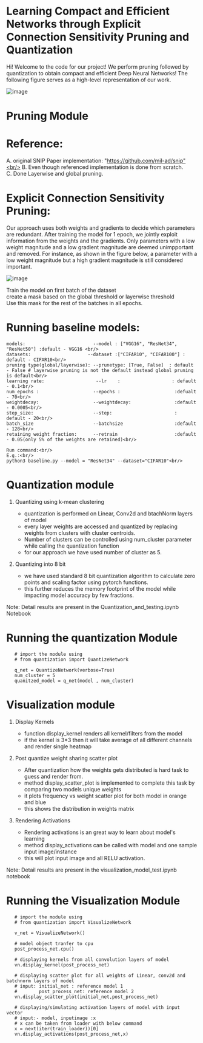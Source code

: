 # Learning Compact and Efficient Networks through Explicit Connection Sensitivity Pruning and Quantization

Hi! Welcome to the code for our project! We perform pruning followed by quantization to obtain compact and efficient Deep Neural Networks! The following figure serves as a high-level representation of our work.

![image](https://user-images.githubusercontent.com/37202614/118072436-c86d0480-b377-11eb-881e-1a6d4bb8f7dc.png)


# Pruning Module

# Reference:  
A. original SNIP Paper implementation: "https://github.com/mil-ad/snip"<br/> 
B. Even though referenced implementation is done from scratch.<br/> 
C. Done Layerwise and global pruning.<br/>


# Explicit Connection Sensitivity Pruning:

Our approach uses both weights and gradients to decide which parameters are redundant. After training the model for 1 epoch, we jointly exploit information from the weights and the gradients. Only parameters with a low weight magnitude and a low gradient magnitude are deemed unimpportant and removed. For instance, as shown in the figure below, a parameter with a low weight magnitude but a high gradient magnitude is still considered important.

![image](https://user-images.githubusercontent.com/37202614/118072561-14b84480-b378-11eb-9c67-f8f8ec9c80d1.png)





Train the model on first batch of the dataset<br/>
create a mask based on the global threshold or layerwise threshold<br/>
Use this mask for the rest of the batches in all epochs.



# Running baseline models:
```
models:                         --model : ["VGG16", "ResNet34", "ResNet50"] :default - VGG16 <br/> 
datasets:                     --dataset :["CIFAR10", "CIFAR100"] : default - CIFAR10<br/> 
pruning type(global/layerwise): --prunetype: [True, False]  : default - False # layerwise pruning is not the default instead global pruning is default<br/> 
learning rate:                   --lr    :                   : default - 0.1<br/> 
num_epochs :                    --epochs :                    :defualt - 70<br/> 
weightdecay:                    --weightdecay:                :default - 0.0005<br/> 
step_size:                      --step:                       : default - 20<br/> 
batch_size                      --batchsize                   :default - 128<br/> 
retaining weight fraction:      --retrain                     :default - 0.05(only 5% of the weights are retained)<br/> 

Run command:<br/>   
E.g.:<br/>   
python3 baseline.py --model = "ResNet34" --dataset="CIFAR10"<br/> 
```

# Quantization module

1. Quantizing using k-mean clustering 
    - quantization is performed on Linear, Conv2d and btachNorm layers of model
    - every layer weights are accessed and quantized by replacing weights from clusters with cluster centroids.
    - Number of clusters can be controlled using num_cluster parameter while calling the quantization function
    - for our approach we have used number of cluster as 5.
    
2. Quantizing into 8 bit
    - we have used standard 8 bit quantization algorithm to calculate zero points and scaling factor using pytorch functions.
    - this further reduces the memory footprint of the model while impacting model accuracy by few fractions.
   
Note: Detail results are present in the Quantization_and_testing.ipynb Notebook
# Running the quantization Module
```
   # import the module using 
   # from quantization import QuantizeNetwork
   
   q_net = QuantizeNetwork(verbose=True)
   num_cluster = 5
   quanitzed_model = q_net(model , num_cluster)
```

 
# Visualization module

1. Display Kernels 
    - function display_kernel renders all kernel/filters from the model
    - if the kernel is 3*3 then it will take average of all different channels and render single heatmap
    
2. Post quantize weight sharing scatter plot
    - After quantization how the weights gets distributed is hard task to guess and render from.
    - method display_scatter_plot is implemented to complete this task by comparing two models unique weights
    - it plots frequency vs weight scatter plot for both model in orange and blue
    - this shows the distribution in weights matrix
   
3. Rendering Activations
   - Rendering activations is an great way to learn about model's learning
   - method display_activations can be called with model and one sample input image/instance
   - this will plot input image and all RELU activation.

Note: Detail results are present in the visualization_model_test.ipynb notebook
   
# Running the Visualization Module
```
   # import the module using 
   # from quantization import VisualizeNetwork
   
   v_net = VisualizeNetwork()
   
   # model object tranfer to cpu
   post_process_net.cpu()
   
   # displaying kernels from all convolution layers of model
   vn.display_kernel(post_process_net)
   
   # displaying scatter plot for all weights of Linear, conv2d and batchnorm layers of model
   # input: initial_net : reference model 1
   #        post_process_net: reference model 2
   vn.display_scatter_plot(initial_net,post_process_net)
   
   # displaying/simulating activation layers of model with input vector
   # input:- model, inputimage :x
   # x can be taken from loader with below command 
   x = next(iter(train_loader))[0]
   vn.display_activations(post_process_net,x)
   
```


